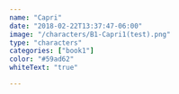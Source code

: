 ```yaml
---
name: "Capri"
date: "2018-02-22T13:37:47-06:00"
image: "/characters/B1-Capri1(test).png"
type: "characters"
categories: ["book1"]
color: "#59ad62"
whiteText: "true"

---
```


